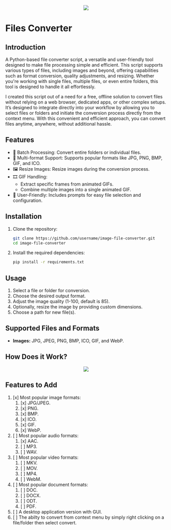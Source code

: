 <p align="center">
  <img src="https://drive.google.com/uc?id=1bC6g3HK48BSHwwm4A-JYtX1J3j4Mwii-" />
</p>

# Files Converter
## Introduction
A Python-based file converter script, a versatile and user-friendly tool designed to make file processing simple and efficient. This script supports various types of files, including images and beyond, offering capabilities such as format conversion, quality adjustments, and resizing. Whether you're working with single files, multiple files, or even entire folders, this tool is designed to handle it all effortlessly.

I created this script out of a need for a free, offline solution to convert files without relying on a web browser, dedicated apps, or other complex setups. It’s designed to integrate directly into your workflow by allowing you to select files or folders and initiate the conversion process directly from the context menu. With this convenient and efficient approach, you can convert files anytime, anywhere, without additional hassle.
## Features
* 📁 Batch Processing: Convert entire folders or individual files.
* 🔄 Multi-format Support: Supports popular formats like JPG, PNG, BMP, GIF, and ICO.
* 🖼️ Resize Images: Resize images during the conversion process.
* 🎞️ GIF Handling:
  * Extract specific frames from animated GIFs.
  * Combine multiple images into a single animated GIF.
* 🌟 User-Friendly: Includes prompts for easy file selection and configuration.
## Installation
1. Clone the repository:
   ```bash
   git clone https://github.com/username/image-file-converter.git
   cd image-file-converter
2. Install the required dependencies:
   ```bash
   pip install -r requirements.txt
## Usage
1. Select a file or folder for conversion.
2. Choose the desired output format.
3. Adjust the image quality (1-100, default is 85).
4. Optionally, resize the image by providing custom dimensions.
4. Choose a path for new file(s).
## Supported Files and Formats
* **Images:** JPG, JPEG, PNG, BMP, ICO, GIF, and WebP.
## How Does it Work?
<p align="center">
  <img src="https://drive.google.com/file/d/1GCiH8ORE_tJKPJKwL2SllymAyOfpM6nk/view?usp=sharing"/>
</p>

## Features to Add
1. [x] Most popular image formats:
    1. [x] JPG/JPEG.
    2. [x] PNG.
    3. [x] BMP.
    4. [x] ICO.
    5. [x] GIF.
    6. [x] WebP.
2. [ ] Most popular audio formats:
    1. [x] AAC.
    2. [ ] MP3.
    3. [ ] WAV.
3. [ ] Most popular video formats:
    1. [ ] MKV.
    2. [ ] MOV.
    3. [ ] MP4.
    4. [ ] WebM.
4. [ ] Most popular document formats:
    1. [ ] DOC.
    2. [ ] DOCX.
    3. [ ] ODT.
    4. [ ] PDF.
5. [ ] A desktop application version with GUI.
6. [ ] The abilty to convert from context menu by simply right clicking on a file/folder then select convert.

